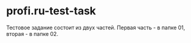 # profi.ru-test-task
Тестовое задание состоит из двух частей. Первая часть - в папке 01, вторая - в папке 02.
